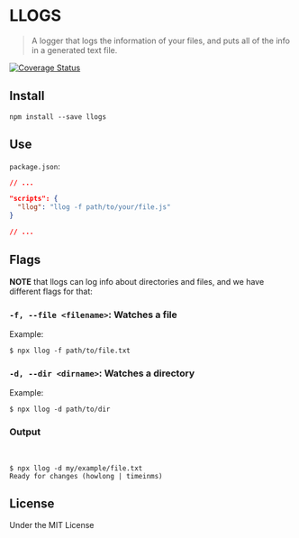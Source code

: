 # LLOGS

> A logger that logs the information of your files, and puts all of the info in a generated text file.

[![Coverage Status](https://coveralls.io/repos/github/jvn11/llogs/badge.svg?branch=main)](https://coveralls.io/github/jvn11/llogs?branch=main)

## Install

`npm install --save llogs`

## Use

`package.json`:

```json
// ...

"scripts": {
  "llog": "llog -f path/to/your/file.js"
}

// ...
```

## Flags

**NOTE** that llogs can log info about directories and files, and we have different flags for that:

### `-f, --file <filename>`: Watches a file

Example:

```shell
$ npx llog -f path/to/file.txt
```

### `-d, --dir <dirname>`: Watches a directory

Example:

```shell
$ npx llog -d path/to/dir
```

### Output

<br />

```
$ npx llog -d my/example/file.txt
Ready for changes (howlong | timeinms)
```

## License

Under the MIT License